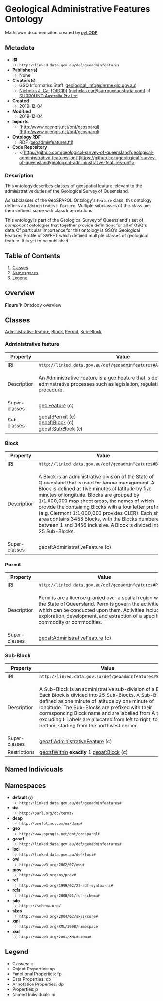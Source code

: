 # Geological Administrative Features Ontology
Markdown documentation created by [pyLODE](http://github.com/rdflib/pyLODE)


## Metadata
* **IRI**
  * `http://linked.data.gov.au/def/geoadminfeatures`
* **Publisher(s)**
  * None
* **Creators(s)**
  * GSQ Informatics Staff
    (<geological_info@dnrme.qld.gov.au></a>)
  * [Nicholas J. Car](http://orcid.org/0000-0002-8742-7730)
    [[ORCID]](http://orcid.org/0000-0002-8742-7730)
    (<nicholas.car@surroundaustralia.com></a>) of [SURROUND Australia Pty Ltd](https://surroundaustralia.com)
* **Created**
  * 2019-12-04
* **Modified**
  * 2019-12-04
* **Imports**
  * [http://www.opengis.net/ont/geosparql](http://www.opengis.net/ont/geosparql)
* **Ontology RDF**
  * RDF ([geoadminfeatures.ttl](turtle))
* **Code Repository**
  * <[https://github.com/geological-survey-of-queensland/geological-admininstrative-features-ont](https://github.com/geological-survey-of-queensland/geological-admininstrative-features-ont)>
### Description
<p>This ontology describes classes of geospatial feature relevant to the administrative duties of the Geological Survey of Queensland.</p>
<p>As subclasses of the GeoSPARQL Ontology's <code>Feature</code> class, this ontology defines an <code>Administrative Feature</code>. Multiple subclasses of this class are then defined, some with class interrelations.</p>
<p>This ontology is part of the Geological Survey of Queensland's set of <em>component</em> ontologies that together provide definitions for all of GSQ's data. Of particular importance for this ontology is GSQ's Geological Features Profile of SWEET which defined multiple classes of geological feature. It is yet to be published.</p>

## Table of Contents
1. [Classes](#classes)
1. [Namespaces](#namespaces)
1. [Legend](#legend)


## Overview

**Figure 1:** Ontology overview
## Classes
[Administrative feature](#Administrativefeature),
[Block](#Block),
[Permit](#Permit),
[Sub-Block](#Sub-Block),
### Administrative feature
Property | Value
--- | ---
IRI | `http://linked.data.gov.au/def/geoadminfeatures#AdministrativeFeature`
Description | <p>An Administrative Feature is a geo:Feature that is defined by adminstrative processes such as legislation, regulation, policy or procedure.</p>
Super-classes |[geo:Feature](http://www.opengis.net/ont/geosparql#Feature) (c)<br />
Sub-classes |[geoaf:Permit](Permit) (c)<br />[geoaf:Block](Block) (c)<br />[geoaf:SubBlock](Sub-Block) (c)<br />
### Block
Property | Value
--- | ---
IRI | `http://linked.data.gov.au/def/geoadminfeatures#Block`
Description | <p>A Block is an administrative division of the State of Queensland that is used for tenure management. A Block is defined as five minutes of latitude by five minutes of longitude. Blocks are grouped by 1:1,000,000 map sheet areas, the names of which provide the containing Blocks with a four letter prefix (e.g. Clermont 1:1,000,000 provides CLER). Each sheet area contains 3456 Blocks, with the Blocks numbered between 1 and 3456 inclusive. A Block is divided into 25 Sub-Blocks.</p>
Super-classes |[geoaf:AdministrativeFeature](Administrativefeature) (c)<br />
### Permit
Property | Value
--- | ---
IRI | `http://linked.data.gov.au/def/geoadminfeatures#Permit`
Description | <p>Permits are a license granted over a spatial region within the State of Queensland. Permits govern the activities which can be conducted upon them. Activities include exploration, development, and extraction of a specific commodity or commodities.</p>
Super-classes |[geoaf:AdministrativeFeature](Administrativefeature) (c)<br />
### Sub-Block
Property | Value
--- | ---
IRI | `http://linked.data.gov.au/def/geoadminfeatures#SubBlock`
Description | <p>A Sub-Block is an administrative sub-division of a Block. Each Block is divided into 25 Sub-Blocks. A Sub-Block is defined as one minute of latitude by one minute of longitude. The Sub-Blocks are prefixed with their corresponding Block name and are labelled from A to Z, excluding I. Labels are allocated from left to right, top to bottom, starting from the northwest corner.</p>
Super-classes |[geoaf:AdministrativeFeature](Administrativefeature) (c)<br />
Restrictions |[geo:sfWithin](http://www.opengis.net/ont/geosparql#sfWithin) **exactly** 1 [geoaf:Block](Block) (c)<br />

## Named Individuals
## Namespaces
* **default (:)**
  * `http://linked.data.gov.au/def/geoadminfeatures#`
* **dct**
  * `http://purl.org/dc/terms/`
* **doap**
  * `http://usefulinc.com/ns/doap#`
* **geo**
  * `http://www.opengis.net/ont/geosparql#`
* **geoaf**
  * `http://linked.data.gov.au/def/geoadminfeatures#`
* **loci**
  * `http://linked.data.gov.au/def/loci#`
* **owl**
  * `http://www.w3.org/2002/07/owl#`
* **prov**
  * `http://www.w3.org/ns/prov#`
* **rdf**
  * `http://www.w3.org/1999/02/22-rdf-syntax-ns#`
* **rdfs**
  * `http://www.w3.org/2000/01/rdf-schema#`
* **sdo**
  * `https://schema.org/`
* **skos**
  * `http://www.w3.org/2004/02/skos/core#`
* **xml**
  * `http://www.w3.org/XML/1998/namespace`
* **xsd**
  * `http://www.w3.org/2001/XMLSchema#`

## Legend
* Classes: c
* Object Properties: op
* Functional Properties: fp
* Data Properties: dp
* Annotation Properties: dp
* Properties: p
* Named Individuals: ni